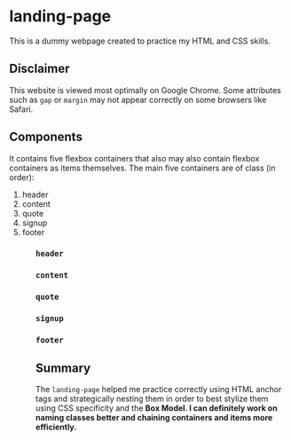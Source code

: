 # landing-page

This is a dummy webpage created to practice my HTML and CSS skills.

## Disclaimer

This website is viewed most optimally on Google Chrome. Some attributes such as `gap` or `margin`
may not appear correctly on some browsers like Safari.

## Components

It contains five flexbox containers that also may also contain flexbox containers as items themselves.
The main five containers are of class (in order):
<ol>
    <li> header
    <li> content
    <li> quote
    <li> signup
    <li> footer
<ol>

### `header`

### `content`

### `quote`

### `signup`

### `footer`


## Summary

The `landing-page` helped me practice correctly using HTML anchor tags and strategically nesting them in order
to best stylize them using CSS specificity and the <strong>Box Model<strong>. I can definitely work on naming classes better and chaining containers and items more efficiently.
